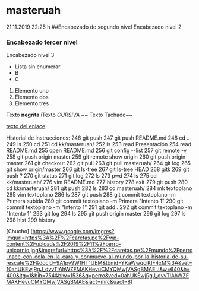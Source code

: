 # masteruah
21.11.2019 22:25 h 
##Encabezado de segundo nivel 
Encabezado  nivel 2

### Encabezado tercer nivel
Encabezado nivel 3

- Lista sin enumerar
- B
- C

1. Elemento uno
1. Elemento dos
1. Elemento tres

Texto **negrita**
iTexto *CURSIVA*
~~ Texto Tachado~~

[texto del enlace](http://google.com)

Historial de instrucciones: 
  246  git push
  247  git push README.md
  248  cd ..
  249  ls
  250  cd
  251  cd kk/masteruah/
  252  ls
  253  read Presentación
  254  read README.md
  255  open README.md
  256  git config --list
  257  git remote -v
  258  git push origin master
  259  git remote show origin
  260  git push origin master
  261  git checkout
  262  git pull
  263  git pull masteruah/
  264  git log
  265  git show origin/master
  266  git ls-tree
  267  git ls-tree HEAD
  268  gitk
  269  git push ?
  270  git status
  271  git log
  272  ls
  273  pwd
  274  ls
  275  cd kk/masteruah/
  276  vim README.md
  277  history
  278  exit
  279  git push
  280  cd kk/masteruah/
  281  git push
  282  ls
  283  cd masteruah/
  284  mk textoplano
  285  vim textoplano
  286  ls
  287  git push
  288  git commit textoplano -m Primera subida
  289  git commit textoplano -m Primera "Intento 1"
  290  git commit textoplano -m "Intento 1"
  291  git add .
  292  git commit textoplano -m "Intento 1"
  293  git log
  294  ls
  295  git push origin master
  296  git log
  297  ls
  298  hist
  299  history



 [Chucho] (https://www.google.com/imgres?imgurl=https%3A%2F%2Fcaretas.pe%2Fwp-content%2Fuploads%2F2019%2F11%2Fperro-unicornio.jpg&imgrefurl=https%3A%2F%2Fcaretas.pe%2Fmundo%2Fperro-nace-con-cola-en-la-cara-y-conmueve-al-mundo-por-la-historia-de-su-rescate%2F&docid=9A1pv9WfHT1UEM&tbnid=YKaWwqciKIF4xM%3A&vet=10ahUKEwjRgJ_dvvTlAhWZFMAKHevuCMYQMwjVASgBMAE..i&w=640&h=400&itg=1&bih=754&biw=1536&q=perro&ved=0ahUKEwjRgJ_dvvTlAhWZFMAKHevuCMYQMwjVASgBMAE&iact=mrc&uact=8)



